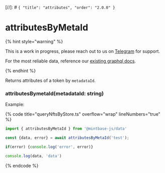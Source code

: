 [//]: # `{ "title": "attributes", "order": "2.0.0" }`
# attributesByMetaId


{% hint style="warning" %}

This is a work in progress, please reach out to us on [Telegram](https://t.me/mintdev) for support.

For the most reliable data, reference our [existing graphql docs](https://docs.mintbase.io/dev/read-data/mintbase-graph).

{% endhint %}




Returns attributes of a token by `metadataId`.



### attributesBymetaId(metadataId: string)



Example:



{% code title="queryNftsByStore.ts" overflow="wrap" lineNumbers="true" %}

```typescript
import { attributesByMetaId } from '@mintbase-js/data'

const {data, error} = await attributesByMetaId('test');

if(error) {console.log('error', error)}

console.log(data, 'data')

```

{% endcode %}
